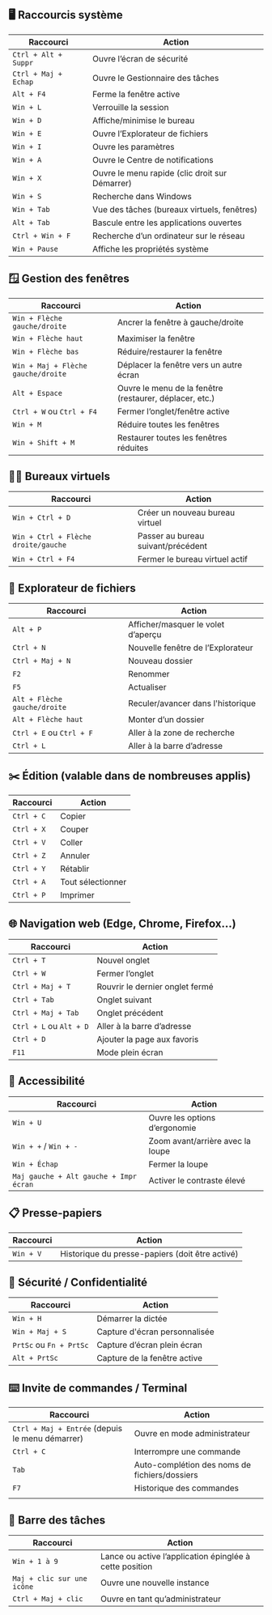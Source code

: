 ## 🖥️ Raccourcis système

|Raccourci|Action|
|---|---|
|`Ctrl + Alt + Suppr`|Ouvre l’écran de sécurité|
|`Ctrl + Maj + Echap`|Ouvre le Gestionnaire des tâches|
|`Alt + F4`|Ferme la fenêtre active|
|`Win + L`|Verrouille la session|
|`Win + D`|Affiche/minimise le bureau|
|`Win + E`|Ouvre l’Explorateur de fichiers|
|`Win + I`|Ouvre les paramètres|
|`Win + A`|Ouvre le Centre de notifications|
|`Win + X`|Ouvre le menu rapide (clic droit sur Démarrer)|
|`Win + S`|Recherche dans Windows|
|`Win + Tab`|Vue des tâches (bureaux virtuels, fenêtres)|
|`Alt + Tab`|Bascule entre les applications ouvertes|
|`Ctrl + Win + F`|Recherche d’un ordinateur sur le réseau|
|`Win + Pause`|Affiche les propriétés système|

## 🪟 Gestion des fenêtres

|Raccourci|Action|
|---|---|
|`Win + Flèche gauche/droite`|Ancrer la fenêtre à gauche/droite|
|`Win + Flèche haut`|Maximiser la fenêtre|
|`Win + Flèche bas`|Réduire/restaurer la fenêtre|
|`Win + Maj + Flèche gauche/droite`|Déplacer la fenêtre vers un autre écran|
|`Alt + Espace`|Ouvre le menu de la fenêtre (restaurer, déplacer, etc.)|
|`Ctrl + W` ou `Ctrl + F4`|Fermer l’onglet/fenêtre active|
|`Win + M`|Réduire toutes les fenêtres|
|`Win + Shift + M`|Restaurer toutes les fenêtres réduites|

## 🧑‍💻 Bureaux virtuels

|Raccourci|Action|
|---|---|
|`Win + Ctrl + D`|Créer un nouveau bureau virtuel|
|`Win + Ctrl + Flèche droite/gauche`|Passer au bureau suivant/précédent|
|`Win + Ctrl + F4`|Fermer le bureau virtuel actif|

## 📂 Explorateur de fichiers

|Raccourci|Action|
|---|---|
|`Alt + P`|Afficher/masquer le volet d’aperçu|
|`Ctrl + N`|Nouvelle fenêtre de l’Explorateur|
|`Ctrl + Maj + N`|Nouveau dossier|
|`F2`|Renommer|
|`F5`|Actualiser|
|`Alt + Flèche gauche/droite`|Reculer/avancer dans l'historique|
|`Alt + Flèche haut`|Monter d’un dossier|
|`Ctrl + E` ou `Ctrl + F`|Aller à la zone de recherche|
|`Ctrl + L`|Aller à la barre d’adresse|

## ✂️ Édition (valable dans de nombreuses applis)

|Raccourci|Action|
|---|---|
|`Ctrl + C`|Copier|
|`Ctrl + X`|Couper|
|`Ctrl + V`|Coller|
|`Ctrl + Z`|Annuler|
|`Ctrl + Y`|Rétablir|
|`Ctrl + A`|Tout sélectionner|
|`Ctrl + P`|Imprimer|

## 🌐 Navigation web (Edge, Chrome, Firefox…)

|Raccourci|Action|
|---|---|
|`Ctrl + T`|Nouvel onglet|
|`Ctrl + W`|Fermer l’onglet|
|`Ctrl + Maj + T`|Rouvrir le dernier onglet fermé|
|`Ctrl + Tab`|Onglet suivant|
|`Ctrl + Maj + Tab`|Onglet précédent|
|`Ctrl + L` ou `Alt + D`|Aller à la barre d’adresse|
|`Ctrl + D`|Ajouter la page aux favoris|
|`F11`|Mode plein écran|

## 🔎 Accessibilité

|Raccourci|Action|
|---|---|
|`Win + U`|Ouvre les options d’ergonomie|
|`Win + +` / `Win + -`|Zoom avant/arrière avec la loupe|
|`Win + Échap`|Fermer la loupe|
|`Maj gauche + Alt gauche + Impr écran`|Activer le contraste élevé|

## 📋 Presse-papiers

|Raccourci|Action|
|---|---|
|`Win + V`|Historique du presse-papiers (doit être activé)|

## 🔐 Sécurité / Confidentialité

|Raccourci|Action|
|---|---|
|`Win + H`|Démarrer la dictée|
|`Win + Maj + S`|Capture d'écran personnalisée|
|`PrtSc` ou `Fn + PrtSc`|Capture d’écran plein écran|
|`Alt + PrtSc`|Capture de la fenêtre active|

## ⌨️ Invite de commandes / Terminal

| Raccourci                                       | Action                                        |
| ----------------------------------------------- | --------------------------------------------- |
| `Ctrl + Maj + Entrée` (depuis le menu démarrer) | Ouvre en mode administrateur                  |
| `Ctrl + C`                                      | Interrompre une commande                      |
| `Tab`                                           | Auto-complétion des noms de fichiers/dossiers |
| `F7`                                            | Historique des commandes                      |
|                                                 |                                               |

## 📅 Barre des tâches

|Raccourci|Action|
|---|---|
|`Win + 1 à 9`|Lance ou active l’application épinglée à cette position|
|`Maj + clic sur une icône`|Ouvre une nouvelle instance|
|`Ctrl + Maj + clic`|Ouvre en tant qu’administrateur|
